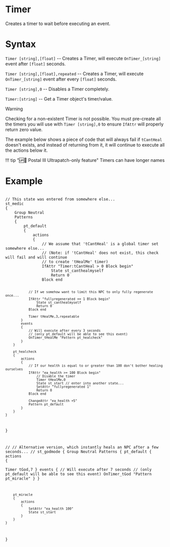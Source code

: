 # Timer
<p>Creates a timer to wait before executing an event.</p>

<h1>Syntax</h1>
<p><code class="language-js">Timer [string],[float]</code> -- Creates a Timer, will execute <code>OnTimer_[string]</code> event after <code>[float]</code> seconds.</p>
<p><code class="language-js">Timer [string],[float],repeated</code> -- Creates a Timer, will execute <code>OnTimer_[string]</code> event after every <code>[float]</code> seconds.</p>
<p><code class="language-js">Timer [string],0</code> -- Disables a Timer completely.</p>
<p><code class="language-js">Timer:[string]</code> -- Get a Timer object's timer/value.</p>

<div class="admonition warning">
<p class="admonition-title">Warning</p>
<p>Checking for a non-existent Timer is not possible. You must pre-create all the timers you will use with <code>Timer [string],0</code> to ensure <code>IfAttr</code> will properly return zero value.</p>
<p>The example below shows a piece of code that will always fail if <code>tCantHeal</code> doesn't exists, and instead of returning from it, it will continue to execute all the actions below it.
</div>

!!! tip "🆙🪽 Postal III Ultrapatch-only feature"
	Timers can have longer names

<h1>Example</h1>
<pre><code class="language-js">
// This state was entered from somewhere else...
st_medic
{
	Group Neutral
	Patterns
	{
		pt_default
		{
			actions
			{
				// We assume that 'tCantHeal' is a global timer set somewhere else...
				// (Note: if 'tCantHeal' does not exist, this check will fail and will continue 
				// to create 'tHealMe' timer)
				IfAttr "Timer:tCantHeal > 0 Block begin"
					State st_canthealmyself
					Return 0
				Block end
				
				// If we somehow want to limit this NPC to only fully regenerate once...
				IfAttr "fullyregenerated == 1 Block begin"
					State st_canthealmyself
					Return 0
				Block end
				
				Timer tHealMe,3,repeatable
			}
			events
			{
				// Will execute after every 3 seconds
				// (only pt_default will be able to see this event)
				OnTimer_tHealMe	"Pattern pt_healcheck"
			}
		}
		
		pt_healcheck
		{
			actions
			{
				// If our health is equal to or greater than 100 don't bother healing ourselves
				IfAttr "ea_health >= 100 Block begin"
					// Disable the timer
					Timer tHealMe,0
					State st_start // enter into another state...
					SetAttr "fullyregenerated 1"
					Return 0
				Block end
				
				ChangeAttr "ea_health +5"			
				Pattern pt_default
			}
		}
	}
}

//
// Alternative version, which instantly heals an NPC after a few seconds...
//
st_godmode
{
	Group Neutral
	Patterns
	{
		pt_default
		{
			actions
			{	
				Timer tGod,7
			}
			events
			{
				// Will execute after 7 seconds
				// (only pt_default will be able to see this event)
				OnTimer_tGod	"Pattern pt_miracle"
			}
		}
		
		pt_miracle
		{
			actions
			{	
				SetAttr "ea_health 100"
				State st_start
			}
		}
	}
}
</code></pre>